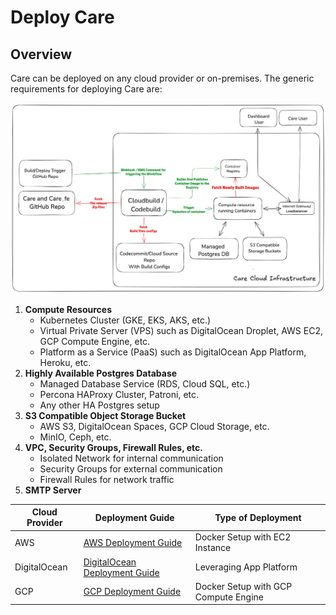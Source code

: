 # Deploy Care

## Overview
Care can be deployed on any cloud provider or on-premises. The generic requirements for deploying Care are:

![Deployment Diagram](../../../../static/img/devops/Care-Infra.png)

1. **Compute Resources**
   - Kubernetes Cluster (GKE, EKS, AKS, etc.)
   - Virtual Private Server (VPS) such as DigitalOcean Droplet, AWS EC2, GCP Compute Engine, etc.
   - Platform as a Service (PaaS) such as DigitalOcean App Platform, Heroku, etc.
2. **Highly Available Postgres Database**
   - Managed Database Service (RDS, Cloud SQL, etc.)
   - Percona HAProxy Cluster, Patroni, etc.
   - Any other HA Postgres setup
3. **S3 Compatible Object Storage Bucket**
   - AWS S3, DigitalOcean Spaces, GCP Cloud Storage, etc.
   - MinIO, Ceph, etc.
4. **VPC, Security Groups, Firewall Rules, etc.**
   - Isolated Network for internal communication
   - Security Groups for external communication
   - Firewall Rules for network traffic
5. **SMTP Server**

| Cloud Provider | Deployment Guide | Type of Deployment |
| --------------- | ---------------- | ------------- |
| AWS             | [AWS Deployment Guide](./AWS/) | Docker Setup with EC2 Instance |
| DigitalOcean    | [DigitalOcean Deployment Guide](./digitalOcean/) | Leveraging App Platform |
| GCP             | [GCP Deployment Guide](./GCP/) | Docker Setup with GCP Compute Engine |

